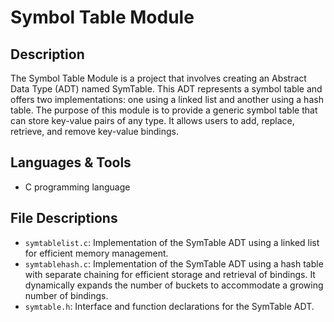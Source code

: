 # Symbol Table Module

## Description
The Symbol Table Module is a project that involves creating an Abstract Data Type (ADT) named SymTable. This ADT represents a symbol table and offers two implementations: one using a linked list and another using a hash table. The purpose of this module is to provide a generic symbol table that can store key-value pairs of any type. It allows users to add, replace, retrieve, and remove key-value bindings.

## Languages & Tools
- C programming language

## File Descriptions

- `symtablelist.c`: Implementation of the SymTable ADT using a linked list for efficient memory management.
- `symtablehash.c`: Implementation of the SymTable ADT using a hash table with separate chaining for efficient storage and retrieval of bindings. It dynamically expands the number of buckets to accommodate a growing number of bindings.
- `symtable.h`: Interface and function declarations for the SymTable ADT. 


